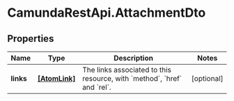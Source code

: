 # CamundaRestApi.AttachmentDto

## Properties
Name | Type | Description | Notes
------------ | ------------- | ------------- | -------------
**links** | [**[AtomLink]**](AtomLink.md) | The links associated to this resource, with &#x60;method&#x60;, &#x60;href&#x60; and &#x60;rel&#x60;. | [optional] 
